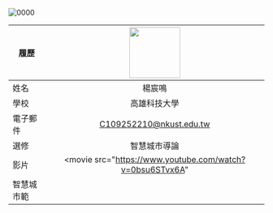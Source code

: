 
![0000](https://github.com/C109252210/-/assets/161834824/b25bc7b9-e08f-43ab-a992-11510cc32743)


|    履歷     |<img src="https://avatars.githubusercontent.com/u/22648375?v=4" width=100 height=100/>|
| -----------|:---------------------------:|
| 姓名        | 楊宸鳴                 |
| 學校        | 高雄科技大學                 |
| 電子郵件    | C109252210@nkust.edu.tw         |
| 選修        | 智慧城市導論                 |
| 影片        |<movie src="https://www.youtube.com/watch?v=0bsu6STvx6A"|
|智慧城市範

